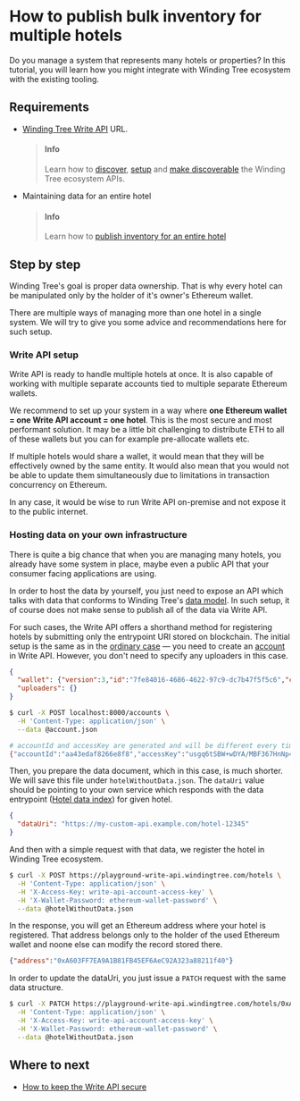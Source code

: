 # How to publish bulk inventory for multiple hotels

Do you manage a system that represents many hotels or properties?
In this tutorial, you will learn how you might integrate with
Winding Tree ecosystem with the existing tooling.

## Requirements

* [Winding Tree Write API](https://github.com/windingtree/wt-write-api) URL.
  > #### Info
  >
  > Learn how to [discover](how-to-pick-environment.md), [setup](how-to-setup-write-api.md) and [make discoverable]()
  > the Winding Tree ecosystem APIs.
* Maintaining data for an entire hotel
  > #### Info
  >
  > Learn how to [publish inventory for an entire hotel](how-to-publish-entire-hotel.md)

## Step by step

Winding Tree's goal is proper data ownership. That is why every hotel can be
manipulated only by the holder of it's owner's Ethereum wallet.

There are multiple ways of managing more than one hotel in a single system. We
will try to give you some advice and recommendations here for such setup.

### Write API setup

Write API is ready to handle multiple hotels at once. It is also capable
of working with multiple separate accounts tied to multiple separate 
Ethereum wallets.

We recommend to set up your system in a way where **one Ethereum wallet =
one Write API account = one hotel**. This is the most secure and most
performant solution. It may be a little bit challenging to distribute ETH
to all of these wallets but you can for example pre-allocate wallets etc.

If multiple hotels would share a wallet, it would mean that they will be
effectively owned by the same entity. It would also mean that you would not
be able to update them simultaneously due to limitations in transaction
concurrency on Ethereum.

In any case, it would be wise to run Write API on-premise and not expose
it to the public internet.

### Hosting data on your own infrastructure

There is quite a big chance that when you are managing many hotels, you
already have some system in place, maybe even a public API that your
consumer facing applications are using.

In order to host the data by yourself, you just need to expose an API
which talks with data that conforms to Winding Tree's
[data model](../data-model.md). In such setup, it of course does not make
sense to publish all of the data via Write API.

For such cases, the Write API offers a shorthand method for registering
hotels by submitting only the entrypoint URI stored on blockchain. The
initial setup is the same as in the [ordinary case](how-to-publish-inventory)
&mdash; you need to create an [account](how-to-setup-write-api.md) in Write API.
However, you don't need to specify any uploaders in this case.

```json
{
  "wallet": {"version":3,"id":"7fe84016-4686-4622-97c9-dc7b47f5f5c6","crypto":{"ciphertext":"ef9dcce915eeb0c4f7aa2bb16b9ae6ce5a4444b4ed8be45d94e6b7fe7f4f9b47","cipherparams":{"iv":"31b12ef1d308ea1edacc4ab00de80d55"},"cipher":"aes-128-ctr","kdf":"scrypt","kdfparams":{"dklen":32,"salt":"d06ccd5d9c5d75e1a66a81d2076628f5716a3161ca204d92d04a42c057562541","n":8192,"r":8,"p":1},"mac":"2c30bc373c19c5b41385b85ffde14b9ea9f0f609c7812a10fdcb0a565034d9db"}},
  "uploaders": {}
}
```

```sh
$ curl -X POST localhost:8000/accounts \
  -H 'Content-Type: application/json' \
  --data @account.json

# accountId and accessKey are generated and will be different every time
{"accountId":"aa43edaf8266e8f8","accessKey":"usgq6tSBW+wDYA/MBF367HnNp4tGKaCTRPy3JHPEqJmFBuxq1sA7UhFOpuV80ngC"}
```

Then, you prepare the data document, which in this case, is much shorter.
We will save this file under `hotelWithoutData.json`. The `dataUri` value
should be pointing to your own service which responds with the data
entrypoint (<a href="/data-model/hotels.html" target="_blank">Hotel data index</a>)
for given hotel.

```json
{
  "dataUri": "https://my-custom-api.example.com/hotel-12345"
}
```

And then with a simple request with that data, we register the hotel
in Winding Tree ecosystem.

```sh
$ curl -X POST https://playground-write-api.windingtree.com/hotels \
  -H 'Content-Type: application/json' \
  -H 'X-Access-Key: write-api-account-access-key' \
  -H 'X-Wallet-Password: ethereum-wallet-password' \
  --data @hotelWithoutData.json
```

In the response, you will get an Ethereum address where your hotel
is registered. That address belongs only to the holder of the used
Ethereum wallet and noone else can modify the record stored there.

```json
{"address":"0xA603FF7EA9A1B81FB45EF6AeC92A323a88211f40"}
```

In order to update the dataUri, you just issue a `PATCH` request with
the same data structure.

```sh
$ curl -X PATCH https://playground-write-api.windingtree.com/hotels/0xA603FF7EA9A1B81FB45EF6AeC92A323a88211f40 \
  -H 'Content-Type: application/json' \
  -H 'X-Access-Key: write-api-account-access-key' \
  -H 'X-Wallet-Password: ethereum-wallet-password' \
  --data @hotelWithoutData.json
```

## Where to next

* [How to keep the Write API secure](how-to-secure-write-api.md)



